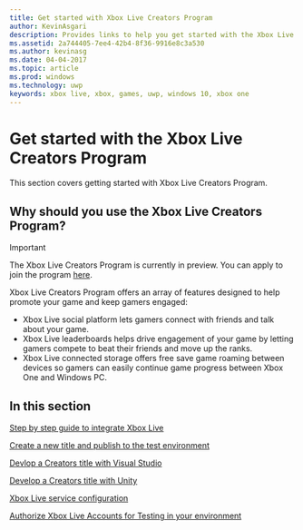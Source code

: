 ```yaml
---
title: Get started with Xbox Live Creators Program
author: KevinAsgari
description: Provides links to help you get started with the Xbox Live Creators Program.
ms.assetid: 2a744405-7ee4-42b4-8f36-9916e8c3a530
ms.author: kevinasg
ms.date: 04-04-2017
ms.topic: article
ms.prod: windows
ms.technology: uwp
keywords: xbox live, xbox, games, uwp, windows 10, xbox one
---
```

# Get started with the Xbox Live Creators Program

This section covers getting started with Xbox Live Creators Program.

## Why should you use the Xbox Live Creators Program?

> [!IMPORTANT]
> The Xbox Live Creators Program is currently in preview. You can apply to join the program [here](https://developer.microsoft.com/en-us/games/xbox/xboxlive/creator).

Xbox Live Creators Program offers an array of features designed to help promote your game and keep gamers engaged:

- Xbox Live social platform lets gamers connect with friends and talk about your game.
- Xbox Live leaderboards helps drive engagement of your game by letting gamers compete to beat their friends and move up the ranks.
- Xbox Live connected storage offers free save game roaming between devices so gamers can easily continue game progress between Xbox One and Windows PC.

## In this section

[Step by step guide to integrate Xbox Live](creators-step-by-step-guide.md)

[Create a new title and publish to the test environment](create-and-test-a-new-creators-title.md)

[Devlop a Creators title with Visual Studio](develop-creators-title-with-visual-studio.md)

[Develop a Creators title with Unity](develop-creators-title-with-unity.md)

[Xbox Live service configuration](xbox-live-service-configuration-creators.md)

[Authorize Xbox Live Accounts for Testing in your environment](authorize-xbox-live-accounts.md)
